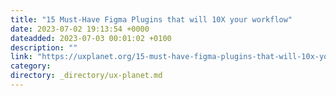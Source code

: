```yaml
---
title: "15 Must-Have Figma Plugins that will 10X your workflow"
date: 2023-07-02 19:13:54 +0000
dateadded: 2023-07-03 00:01:02 +0100
description: ""
link: "https://uxplanet.org/15-must-have-figma-plugins-that-will-10x-your-workflow-a3dd3355783b?source=rss----819cc2aaeee0---4"
category:
directory: _directory/ux-planet.md
---
```

